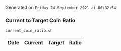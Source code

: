 Generated on `Friday 24-September-2021 at 06:32:54`

### Current to Target Coin Ratio
`current_coin_ratio.sh`

Date|Current|Target|Ratio
---|---|---|---
